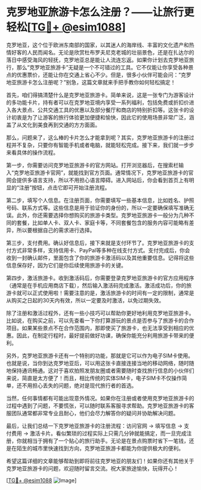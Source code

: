 # 克罗地亚旅游卡怎么注册？——让旅行更轻松[[TG💪+ @esim1088](https://t.me/s/esim1088)]

克罗地亚，这个位于欧洲东南部的国家，以其迷人的海岸线、丰富的文化遗产和热情好客的人民而闻名。无论是欣赏杜布罗夫尼克老城的壮丽景色，还是在扎达尔的落日中感受海风的轻抚，克罗地亚总是能让人流连忘返。如果你计划去克罗地亚旅行，那么“克罗地亚旅游卡”无疑是一个不可错过的工具。它不仅能让你享受各种景点的优惠票价，还能让你在交通上省心不少。但是，很多小伙伴可能会问：“克罗地亚旅游卡怎么注册呢？”别急，这篇文章就来手把手教你如何轻松搞定！

首先，咱们得搞清楚什么是克罗地亚旅游卡。简单来说，这是一张专门为游客设计的多功能卡片，持有者可以在克罗地亚境内享受一系列福利，包括免费或折扣价进入各大景点、公共交通工具的优惠以及部分餐厅和商店的特别折扣等。这张卡的设计初衷是为了让游客的旅行体验更加便捷和愉快，因此它的使用场景非常广泛，涵盖了从文化到美食再到交通的方方面面。

那么，问题来了，这么棒的卡片怎么才能拿到呢？其实，克罗地亚旅游卡的注册过程并不复杂，只要你有智能手机或者电脑，就能轻松完成。接下来，我们就一步步来看具体的操作流程。

第一步，你需要访问克罗地亚旅游卡的官方网站。打开浏览器后，在搜索栏输入“克罗地亚旅游卡官网”，就能找到官方页面。通常情况下，克罗地亚旅游卡的官网会提供多语言支持，所以不用担心语言障碍。进入网站后，你会看到首页上有明显的“注册”按钮，点击它即可开始注册流程。

第二步，填写个人信息。在注册页面，你需要填写一些基本信息，比如姓名、护照号码、联系方式等。这些信息是用于验证你的身份的，所以一定要确保填写准确无误。此外，你还需要选择你想购买的旅游卡类型。克罗地亚旅游卡一般分为几种不同的套餐，比如单人卡、双人卡、家庭卡等，不同套餐包含的服务内容可能略有差异，所以要根据自己的需求进行选择。

第三步，支付费用。确认好信息后，接下来就是支付环节了。克罗地亚旅游卡的支付方式非常多样，支持信用卡、PayPal等多种在线支付方式。支付完成后，你会收到一封确认邮件，里面包含了你的旅游卡激活码以及其他重要信息。记得将这些信息保存好，因为它们是你后续使用旅游卡的关键。

第四步，激活旅游卡。收到激活码后，你需要登录克罗地亚旅游卡的官方应用程序（通常是在手机应用商店下载），然后输入激活码完成激活。激活成功后，你的旅游卡就可以正式使用啦！需要注意的是，激活旅游卡的时间有一定的限制，通常是从购买之日起的30天内有效，所以一定要及时激活，以免过期失效。

除了注册和激活过程外，还有一些小技巧可以帮助你更好地利用克罗地亚旅游卡。比如说，在购买之前，可以先查看一下你打算游玩的景点是否参与了旅游卡的合作项目。如果某些景点不在合作范围内，那即使买了旅游卡，也无法享受到相应的优惠。因此，在制定行程时，最好提前做好功课，确保你能充分利用旅游卡带来的便利。

另外，克罗地亚旅游卡还有一个特别的功能，那就是它可以作为电子SIM卡使用。也就是说，当你到达克罗地亚后，可以用这张卡直接连接当地的移动网络，随时随地保持通讯畅通。这对于喜欢拍照发朋友圈或者需要随时查找旅行信息的小伙伴们来说，简直是太方便了！而且，相比传统的实体SIM卡，电子SIM卡不仅操作简单，还不用担心丢失的问题，绝对是现代旅行者的首选。

当然，任何事情都有可能出现意外情况。如果你在注册或者使用克罗地亚旅游卡的过程中遇到了问题，不要慌张，可以随时联系客服寻求帮助。克罗地亚旅游卡的客服团队通常都非常专业且耐心，他们会尽力解答你的疑问并协助解决问题。

最后，让我们总结一下克罗地亚旅游卡的注册流程：访问官网 → 填写信息 → 支付费用 → 激活卡片。看似繁琐的过程实际上只需几分钟就能搞定，而一旦完成注册，你就相当于拥有了一个贴心的旅行助手。无论是在景点购票时省下一笔钱，还是在陌生的城市里快速找到方向，克罗地亚旅游卡都能为你提供极大的便利。

希望这篇详细的文章能够帮助到即将前往克罗地亚的朋友们！如果你还有其他关于克罗地亚旅游卡的问题，欢迎随时留言交流。祝大家旅途愉快，玩得开心！

[[TG💪+ @esim1088](https://t.me/s/esim1088) ![Image](https://i.postimg.cc/4NQfJmqS/Snipaste-2025-05-13-00-14-12.png)]